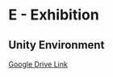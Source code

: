 # E - Exhibition

## Unity Environment
[Google Drive Link](https://drive.google.com/file/d/1OAkAg_KsKkrPCfh6YYj4wxKqUgpDCj7_/view?usp=sharing
)